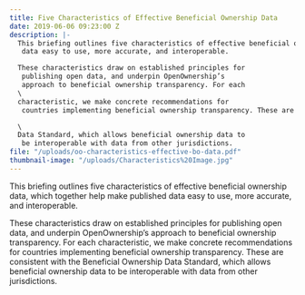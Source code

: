 ```yaml
---
title: Five Characteristics of Effective Beneficial Ownership Data
date: 2019-06-06 09:23:00 Z
description: |-
  This briefing outlines five characteristics of effective beneficial ownership data, which together help make published
   data easy to use, more accurate, and interoperable.

  These characteristics draw on established principles for
   publishing open data, and underpin OpenOwnership’s
   approach to beneficial ownership transparency. For each
  \
  characteristic, we make concrete recommendations for
   countries implementing beneficial ownership transparency. These are consistent with the Beneficial Ownership

  \
  Data Standard, which allows beneficial ownership data to
   be interoperable with data from other jurisdictions.
file: "/uploads/oo-characteristics-effective-bo-data.pdf"
thumbnail-image: "/uploads/Characteristics%20Image.jpg"
---
```


This briefing outlines five characteristics of effective beneficial ownership data, which together help make published data easy to use, more accurate, and interoperable.

These characteristics draw on established principles for publishing open data, and underpin OpenOwnership’s approach to beneficial ownership transparency. For each characteristic, we make concrete recommendations for countries implementing beneficial ownership transparency. These are consistent with the Beneficial Ownership Data Standard, which allows beneficial ownership data to
be interoperable with data from other jurisdictions.
